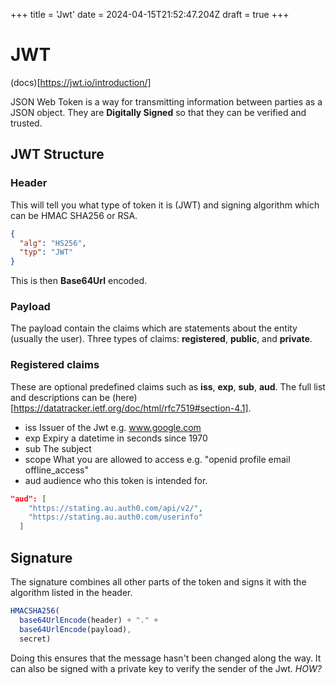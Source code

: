 +++
title = 'Jwt'
date = 2024-04-15T21:52:47.204Z
draft = true
+++

# JWT

(docs)[https://jwt.io/introduction/]

JSON Web Token is a way for transmitting information between parties as a JSON object. They are **Digitally Signed** so that they can be verified and trusted.

## JWT Structure

### Header

This will tell you what type of token it is (JWT) and signing algorithm which can be HMAC SHA256 or RSA.

```JSON
{
  "alg": "HS256",
  "typ": "JWT"
}
```

This is then **Base64Url** encoded.

### Payload

The payload contain the claims which are statements about the entity (usually the user). Three types of claims: **registered**, **public**, and **private**.

### Registered claims

These are optional predefined claims such as **iss**, **exp**, **sub**, **aud**. The full list and descriptions can be (here)[https://datatracker.ietf.org/doc/html/rfc7519#section-4.1].

- iss Issuer of the Jwt e.g. www.google.com
- exp Expiry a datetime in seconds since 1970
- sub The subject
- scope What you are allowed to access e.g. "openid profile email offline_access"
- aud audience who this token is intended for.

```JSON
"aud": [
    "https://stating.au.auth0.com/api/v2/",
    "https://stating.au.auth0.com/userinfo"
  ]
```

## Signature

The signature combines all other parts of the token and signs it with the algorithm listed in the header.

```Javascript
HMACSHA256(
  base64UrlEncode(header) + "." +
  base64UrlEncode(payload),
  secret)
```

Doing this ensures that the message hasn't been changed along the way. It can also be signed with a private key to verify the sender of the Jwt. _HOW?_

